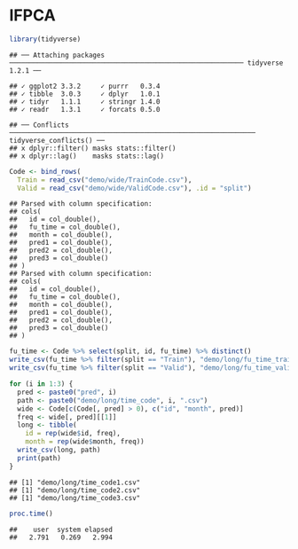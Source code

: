 IFPCA
================

``` r
library(tidyverse)
```

    ## ── Attaching packages ─────────────────────────────────────────────────────────── tidyverse 1.2.1 ──

    ## ✓ ggplot2 3.3.2     ✓ purrr   0.3.4
    ## ✓ tibble  3.0.3     ✓ dplyr   1.0.1
    ## ✓ tidyr   1.1.1     ✓ stringr 1.4.0
    ## ✓ readr   1.3.1     ✓ forcats 0.5.0

    ## ── Conflicts ────────────────────────────────────────────────────────────── tidyverse_conflicts() ──
    ## x dplyr::filter() masks stats::filter()
    ## x dplyr::lag()    masks stats::lag()

``` r
Code <- bind_rows(
  Train = read_csv("demo/wide/TrainCode.csv"), 
  Valid = read_csv("demo/wide/ValidCode.csv"), .id = "split")
```

    ## Parsed with column specification:
    ## cols(
    ##   id = col_double(),
    ##   fu_time = col_double(),
    ##   month = col_double(),
    ##   pred1 = col_double(),
    ##   pred2 = col_double(),
    ##   pred3 = col_double()
    ## )
    ## Parsed with column specification:
    ## cols(
    ##   id = col_double(),
    ##   fu_time = col_double(),
    ##   month = col_double(),
    ##   pred1 = col_double(),
    ##   pred2 = col_double(),
    ##   pred3 = col_double()
    ## )

``` r
fu_time <- Code %>% select(split, id, fu_time) %>% distinct()
write_csv(fu_time %>% filter(split == "Train"), "demo/long/fu_time_train.csv")
write_csv(fu_time %>% filter(split == "Valid"), "demo/long/fu_time_valid.csv")
```

``` r
for (i in 1:3) {
  pred <- paste0("pred", i)
  path <- paste0("demo/long/time_code", i, ".csv")
  wide <- Code[c(Code[, pred] > 0), c("id", "month", pred)]
  freq <- wide[, pred][[1]]
  long <- tibble(
    id = rep(wide$id, freq),
    month = rep(wide$month, freq))
  write_csv(long, path)  
  print(path)  
}
```

    ## [1] "demo/long/time_code1.csv"
    ## [1] "demo/long/time_code2.csv"
    ## [1] "demo/long/time_code3.csv"

``` r
proc.time()
```

    ##    user  system elapsed 
    ##   2.791   0.269   2.994
